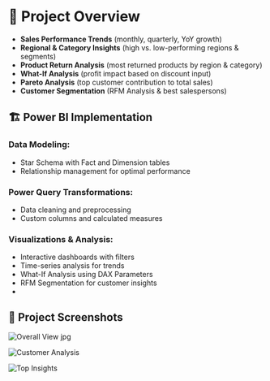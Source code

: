 # 📝 Project Overview

- **Sales Performance Trends** (monthly, quarterly, YoY growth)
- **Regional & Category Insights** (high vs. low-performing regions & segments)
- **Product Return Analysis** (most returned products by region & category)
- **What-If Analysis** (profit impact based on discount input)
- **Pareto Analysis** (top customer contribution to total sales)
- **Customer Segmentation** (RFM Analysis & best salespersons)

## 🏗 Power BI Implementation

### Data Modeling:
- Star Schema with Fact and Dimension tables
- Relationship management for optimal performance

### Power Query Transformations:
- Data cleaning and preprocessing
- Custom columns and calculated measures

### Visualizations & Analysis:
- Interactive dashboards with filters
- Time-series analysis for trends
- What-If Analysis using DAX Parameters
- RFM Segmentation for customer insights
- 
## 📸 Project Screenshots
![Overall View jpg](https://github.com/user-attachments/assets/b3854f68-bb80-4d19-a115-6d262dbe7d3d)

![Customer Analysis](https://github.com/user-attachments/assets/7a189e3d-dc93-49f4-bd60-513eb47c6df2)

![Top Insights](https://github.com/user-attachments/assets/5864f24b-1143-4e49-ba45-ee8c9cb76e3c)

